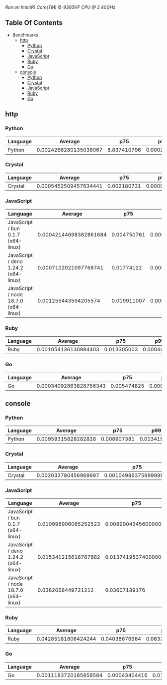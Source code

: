 *Ran on Intel(R) Core(TM) i5-9300HF CPU @ 2.40GHz*

## Table Of Contents

- Benchmarks
   - [http](http)
      - [Python](http-python)
      - [Crystal](http-crystal)
      - [JavaScript](http-javascript)
      - [Ruby](http-ruby)
      - [Go](http-go)
   - [console](console)
      - [Python](console-python)
      - [Crystal](console-crystal)
      - [JavaScript](console-javascript)
      - [Ruby](console-ruby)
      - [Go](console-go)

## http
### <a name="http-python">Python</a>

| Language | Average               | p75         | p99         | Min         | Max         |
| -------- | --------------------- | ----------- | ----------- | ----------- | ----------- |
| Python   | 0.0024266280135038067 | 8.837410796 | 0.000272219 | 0.000745181 | 0.001135232 |

### <a name="http-crystal">Crystal</a>

| Language | Average               | p75         | p99         | Min         | Max         |
| -------- | --------------------- | ----------- | ----------- | ----------- | ----------- |
| Crystal  | 0.0005452509457634441 | 0.002180731 | 0.000021503 | 0.000561114 | 0.000782433 |

### <a name="http-javascript">JavaScript</a>

| Language                             | Average                | p75         | p99         | Min         | Max         |
| ------------------------------------ | ---------------------- | ----------- | ----------- | ----------- | ----------- |
| JavaScript / bun 0.1.7 (x64-linux)   | 0.00042144698382861684 | 0.004750761 | 0.000028254 | 0.000439675 | 0.00085726  |
| JavaScript / deno 1.24.2 (x64-linux) | 0.0007102021097768741  | 0.01774122  | 0.000161355 | 0.000730744 | 0.001749222 |
| JavaScript / node 18.7.0 (x64-linux) | 0.001255443594205574   | 0.019911007 | 0.000136222 | 0.00142704  | 0.002710618 |

### <a name="http-ruby">Ruby</a>

| Language | Average              | p75         | p99         | Min         | Max         |
| -------- | -------------------- | ----------- | ----------- | ----------- | ----------- |
| Ruby     | 0.001054136130984403 | 0.013305003 | 0.000444163 | 0.001090376 | 0.001427352 |

### <a name="http-go">Go</a>

| Language | Average                | p75         | p99         | Min         | Max         |
| -------- | ---------------------- | ----------- | ----------- | ----------- | ----------- |
| Go       | 0.00034092863828756343 | 0.005474825 | 0.000026256 | 0.000410096 | 0.001024332 |

## console
### <a name="console-python">Python</a>

| Language | Average             | p75         | p99         | Min                  | Max         |
| -------- | ------------------- | ----------- | ----------- | -------------------- | ----------- |
| Python   | 0.00959315828282828 | 0.008907381 | 0.013419204 | 0.009109975000000001 | 0.009765953 |

### <a name="console-crystal">Crystal</a>

| Language | Average              | p75                   | p99                  | Min                   | Max                   |
| -------- | -------------------- | --------------------- | -------------------- | --------------------- | --------------------- |
| Crystal  | 0.002033780456969697 | 0.0010498637599999998 | 0.022812079760000003 | 0.0015574587599999998 | 0.0014770317600000002 |

### <a name="console-javascript">JavaScript</a>

| Language                             | Average              | p75                  | p99                  | Min                  | Max                  |
| ------------------------------------ | -------------------- | -------------------- | -------------------- | -------------------- | -------------------- |
| JavaScript / bun 0.1.7 (x64-linux)   | 0.010998906085252523 | 0.008990434560000002 | 0.04563780156        | 0.00992065156        | 0.009138376560000001 |
| JavaScript / deno 1.24.2 (x64-linux) | 0.015341215618787882 | 0.013741953740000002 | 0.030000975739999998 | 0.014240494740000003 | 0.01419034674        |
| JavaScript / node 18.7.0 (x64-linux) | 0.0382068449721212   | 0.03607189176        | 0.06386781276        | 0.04348088176        | 0.03876813976        |

### <a name="console-ruby">Ruby</a>

| Language | Average             | p75           | p99           | Min           | Max                  |
| -------- | ------------------- | ------------- | ------------- | ------------- | -------------------- |
| Ruby     | 0.04285181806424244 | 0.04038676964 | 0.06376385864 | 0.04171272764 | 0.042266222640000004 |

### <a name="console-go">Go</a>

| Language | Average               | p75           | p99           | Min                   | Max                   |
| -------- | --------------------- | ------------- | ------------- | --------------------- | --------------------- |
| Go       | 0.0011183720185858584 | 0.00043404416 | 0.01214221016 | 0.0007502511599999998 | 0.0007665161599999999 |

